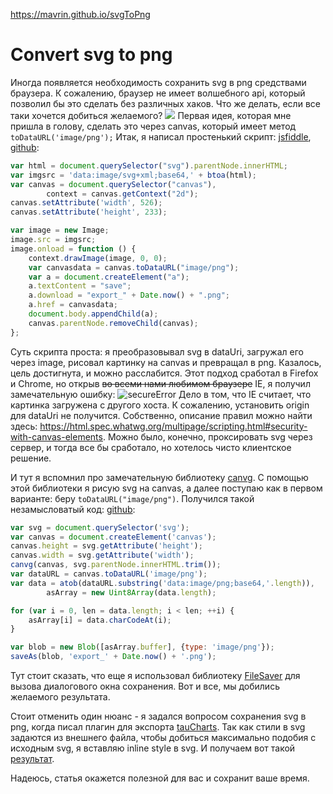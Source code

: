 
https://mavrin.github.io/svgToPng

# Convert svg to png

Иногда появляется необходимость сохранить svg в png средствами браузера. К сожалению, браузер не имеет волшебного api, который позволил бы это сделать без различных хаков. Что же делать, если все таки хочется добиться желаемого?  ![](http://habrastorage.org/storage2/d36/922/412/d36922412b65ad20413ac591db392e09.png)
Первая идея, которая мне пришла в голову, сделать это через canvas, который имеет метод `toDataURL('image/png');`
Итак, я написал простенький скрипт: [jsfiddle](http://jsfiddle.net/a9ude9p0/6/), [github](http://mavrin.github.io/svgToPng/fromImage.html):
```javascript
var html = document.querySelector("svg").parentNode.innerHTML;
var imgsrc = 'data:image/svg+xml;base64,' + btoa(html);
var canvas = document.querySelector("canvas"),
        context = canvas.getContext("2d");
canvas.setAttribute('width', 526);
canvas.setAttribute('height', 233);

var image = new Image;
image.src = imgsrc;
image.onload = function () {
    context.drawImage(image, 0, 0);
    var canvasdata = canvas.toDataURL("image/png");
    var a = document.createElement("a");
    a.textContent = "save";
    a.download = "export_" + Date.now() + ".png";
    a.href = canvasdata;
    document.body.appendChild(a);
    canvas.parentNode.removeChild(canvas);
};
```
Суть скрипта проста: я преобразовывал svg в dataUri, загружал его через image, рисовал картинку на canvas и превращал в png. Казалось, цель достигнута, и можно расслабится. Этот подход сработал в Firefox и Chrome, но открыв ~~во всеми нами любимом браузере~~ IE, я получил замечательную ошибку:
![secureError](http://habrastorage.org/files/1c6/74c/de8/1c674cde8f51425a82a653e55e86bc9e.png) 
Дело в том, что IE считает, что картинка загружена с другого хоста.  К сожалению, установить origin для dataUri не получится. Собственно, описание правил можно найти здесь:  https://html.spec.whatwg.org/multipage/scripting.html#security-with-canvas-elements. Можно было, конечно, проксировать svg через сервер, и тогда все бы сработало, но хотелось чисто клиентское решение.

И тут я вспомнил про замечательную библиотеку [canvg](https://github.com/gabelerner/canvg). С помощью этой библиотеки я рисую svg на canvas, а далее поступаю как в первом варианте: беру `toDataURL("image/png")`. Получился такой незамысловатый код: [github](http://mavrin.github.io/svgToPng/useCanvg.html):
```javascript
var svg = document.querySelector('svg');
var canvas = document.createElement('canvas');
canvas.height = svg.getAttribute('height');
canvas.width = svg.getAttribute('width');
canvg(canvas, svg.parentNode.innerHTML.trim());
var dataURL = canvas.toDataURL('image/png');
var data = atob(dataURL.substring('data:image/png;base64,'.length)),
        asArray = new Uint8Array(data.length);

for (var i = 0, len = data.length; i < len; ++i) {
    asArray[i] = data.charCodeAt(i);
}

var blob = new Blob([asArray.buffer], {type: 'image/png'});
saveAs(blob, 'export_' + Date.now() + '.png');
```
Тут стоит сказать, что еще я использовал библиотеку [FileSaver](https://github.com/ChenWenBrian/FileSaver.js) для вызова диалогового окна сохранения.
Вот и все, мы добились желаемого результата.

Стоит отменить один нюанс - я задался вопросом сохранения svg в png, когда писал плагин для экспорта [tauCharts](http://www.taucharts.com/). Так как стили в svg задаются из внешнего файла, чтобы добиться максимально подобия с исходным svg, я вставляю inline style в svg. И получаем вот такой 
[результат](http://mavrin.github.io/svgToPng/tauChartsExample.html).

Надеюсь, статья окажется полезной для вас и сохранит ваше время.
